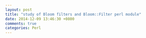 ```yaml
---
layout: post
title: "study of Bloom filters and Bloom::Filter perl module"
date: 2014-12-09 13:46:30 +0800
comments: true
categories: Perl
---
```

